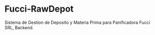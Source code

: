 # Fucci-RawDepot
Sistema de Gestion de Deposito y Materia Prima para Panificadora Fucci SRL, Backend.
